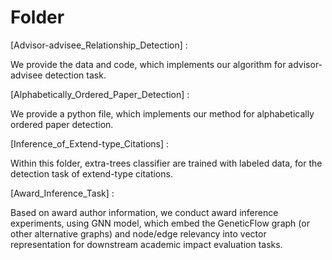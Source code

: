 # Folder

[Advisor-advisee_Relationship_Detection] :

We provide the data and code, which implements our algorithm for advisor-advisee detection task.

[Alphabetically_Ordered_Paper_Detection] :

We provide a python file, which implements our method for alphabetically ordered paper detection.

[Inference_of_Extend-type_Citations] :

Within this folder, extra-trees classifier are trained with labeled data, for the detection task of extend-type citations.

[Award_Inference_Task] :

Based on award author information, we conduct award inference experiments, using GNN model, which embed the GeneticFlow graph (or other alternative graphs) and node/edge relevancy into vector representation for downstream academic impact evaluation tasks.
